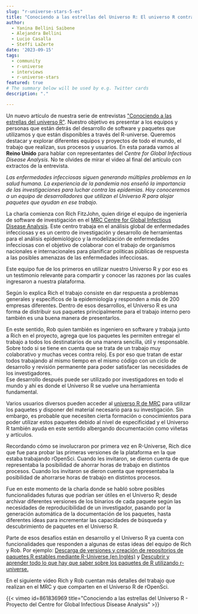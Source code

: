 ```yaml
---
slug: "r-universe-stars-5-es"
title: "Conociendo a las estrellas del Universo R: El universo R contra las enfermedades."
author:
  - Yanina Bellini Saibene
  - Alejandra Bellini
  - Lucio Casalla  
  - Steffi LaZerte
date: '2023-09-15'
tags:
  - community
  - r-universe
  - interviews
  - r-universe-stars
featured: true
# The summary below will be used by e.g. Twitter cards
description: "."

---
```


Un nuevo artículo de nuestra serie de entrevistas ["Conociendo a las estrellas del universo R"](/tags/r-universe-stars/). Nuestro objetivo es presentar a los equipos y personas que están detrás del desarrollo de software y paquetes que utilizamos y que están disponibles a través del R-universe. Queremos destacar y explorar diferentes equipos y proyectos de todo el mundo, el trabajo que realizan, sus procesos y usuarios. En esta parada vamos al __Reino Unido__ para hablar con representantes del _Centre for Global Infectious Disease Analysis_. No te olvides de mirar el video al final del artículo con extractos de la entrevista.

_Las enfermedades infecciosas siguen generando múltiples problemas en la salud humana. La experiencia de la pandemia nos enseñó la importancia de las investigaciones para luchar contra las epidemias. Hoy conoceremos a un equipo de desarrolladores que utilizan el Universo R para alojar paquetes que ayudan en ese trabajo._

La charla comienza con Rich FitzJohn, quien dirige el equipo de ingeniería de software de investigación en el [MRC Centre for Global Infectious Disease Analysis](https://www.imperial.ac.uk/mrc-global-infectious-disease-analysis). Este centro trabaja en el análisis global de enfermedades infecciosas y es un centro de investigación y desarrollo de herramientas para el análisis epidemiológico y la modelización de enfermedades infecciosas con el objetivo de colaborar con el trabajo de organismos nacionales e internacionales para planificar políticas públicas de respuesta a las posibles amenazas de las enfermedades infecciosas. 

Este equipo fue de los primeros en utilizar nuestro Universo R y por eso es un testimonio relevante para compartir y conocer las razones por las cuales ingresaron a nuestra plataforma.

Según lo explica Rich el trabajo consiste en dar respuesta a problemas generales y específicos de la epidemiología y responden a más de 200 empresas diferentes. Dentro de esos desarrollos, el Universo R es una forma de distribuir sus paquetes principalmente para el trabajo interno pero también es una buena manera de presentarlos.

En este sentido, Rob quien también es ingeniero en software y trabaja junto a Rich en el proyecto, agrega que los paquetes les permiten entregar el trabajo a todos los destinatarios de una manera sencilla, útil y responsable. Sobre todo si se tiene en cuenta que se trata de un trabajo muy colaborativo y muchas veces contra reloj. Es por eso que tratan de estar todos trabajando al mismo tiempo en el mismo código con un ciclo de desarrollo y revisión permanente para poder satisfacer las necesidades de los investigadores.  
Ese desarrollo después puede ser utilizado por investigadores en todo el mundo y ahí es donde el Universo R se vuelve una herramienta fundamental. 

Varios usuarios diversos pueden acceder al [universo R de MRC](https://mrc-ide.r-universe.dev) para utilizar los paquetes y disponer del material necesario para su investigación. Sin embargo, es probable que necesiten cierta formación o conocimientos para poder utilizar estos paquetes debido al nivel de especificidad y el Universo R también ayuda en este sentido albergando documentación como viñetas y artículos.

Recordando cómo se involucraron por primera vez en R-Universe, Rich dice que fue para probar las primeras versiones de la plataforma en la que estaba trabajando rOpenSci.  Cuando les invitaron, se dieron cuenta de que representaba la posibilidad de ahorrar horas de trabajo en distintos procesos. Cuando los invitaron se dieron cuenta que representaba la posibilidad de ahorrarse horas de trabajo en distintos procesos. 

Fue en este momento de la charla donde se habló sobre posibles funcionalidades futuras que podrían ser útiles en el Universo R; desde archivar diferentes versiones de los binarios de cada paquete según las necesidades de reproducibilidad de un investigador, pasando por la generación automática de la documentación de los paquetes, hasta diferentes ideas para incrementar las capacidades de búsqueda y descubrimiento de paquetes en el Universo R.

Parte de esos desafíos están en desarrollo y el Universo R ya cuenta con funcionalidades que responden a algunas de estas ideas del equipo de Rich y Rob. Por ejemplo: [Descarga de versiones y creación de repositorios de paquetes R estables mediante R-Universe (en Inglés)](https://ropensci.org/blog/2023/05/31/runiverse-snapshots/) y [Descubrir y aprender todo lo que hay que saber sobre los paquetes de R utilizando r-universe.](https://ropensci.org/es/blog/2023/02/27/runiverse-discovering-es/)

En el siguiente video Rich y Rob cuentan más detalles del trabajo que realizan en el MRC y que comparten en el Universo R de rOpenSci.


{{< vimeo id=861836969 title="Conociendo a las estrellas del Universo R - Proyecto del Centre for Global Infectious Disease Analysis" >}}

